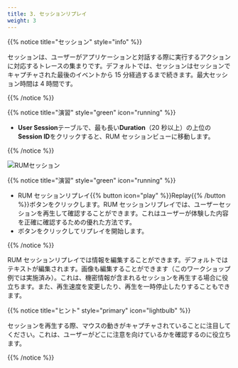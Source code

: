 ```yaml
---
title: 3. セッションリプレイ
weight: 3
---
```


{{% notice title="セッション" style="info" %}}

セッションは、ユーザーがアプリケーションと対話する際に実行するアクションに対応するトレースの集まりです。デフォルトでは、セッションはセッションでキャプチャされた最後のイベントから 15 分経過するまで続きます。最大セッション時間は 4 時間です。

{{% /notice %}}

{{% notice title="演習" style="green" icon="running" %}}

- **User Session**テーブルで、最も長い**Duration**（20 秒以上）の上位の**Session ID**をクリックすると、RUM セッションビューに移動します。

{{% /notice %}}

![RUMセッション](../images/rum-session.png)

{{% notice title="演習" style="green" icon="running" %}}

- RUM セッションリプレイ{{% button icon="play" %}}Replay{{% /button %}}ボタンをクリックします。RUM セッションリプレイでは、ユーザーセッションを再生して確認することができます。これはユーザーが体験した内容を正確に確認するための優れた方法です。
- ボタンをクリックしてリプレイを開始します。

{{% /notice %}}

RUM セッションリプレイでは情報を編集することができます。デフォルトではテキストが編集されます。画像も編集することができます（このワークショップ例では実施済み）。これは、機密情報が含まれるセッションを再生する場合に役立ちます。また、再生速度を変更したり、再生を一時停止したりすることもできます。

{{% notice title="ヒント" style="primary"  icon="lightbulb" %}}

セッションを再生する際、マウスの動きがキャプチャされていることに注目してください。これは、ユーザーがどこに注意を向けているかを確認するのに役立ちます。

{{% /notice %}}
